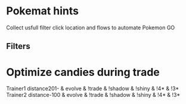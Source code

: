 # Pokemat hints

Collect usfull filter click location and flows to automate  Pokemon GO

## Filters

# Optimize candies during trade

Trainer1
distance201- & evolve & !trade & !shadow & !shiny & !4* & !3*
Trainer2
distance-100 & evolve & !trade & !shadow & !shiny & !4* & !3*
